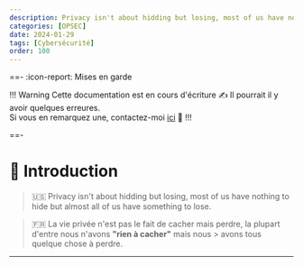 ```yaml
---
description: Privacy isn't about hidding but losing, most of us have nothing to hide but almost all of us have something to lose.
categories: [OPSEC]
date: 2024-01-29
tags: [Cybersécurité]
order: 100
---
```


==- :icon-report: Mises en garde

!!! Warning Cette documentation est en cours d'écriture :writing_hand:
Il pourrait il y avoir quelques erreures.  
Si vous en remarquez une, contactez-moi [ici](mailto:contactit.yarka@slmail.me) :slightly_smiling_face:
!!!

==-

# :mag_right: Introduction

> :us: Privacy isn't about hidding but losing, most of us have nothing to hide but almost all of us have something to   lose.  

> :fr: La vie privée n'est pas le fait de cacher mais perdre, la plupart d'entre nous n'avons **"rien à cacher"** mais nous > avons tous quelque chose à perdre.  

---